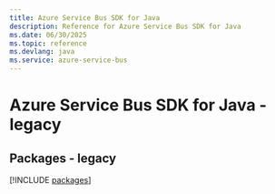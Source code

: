 ```yaml
---
title: Azure Service Bus SDK for Java
description: Reference for Azure Service Bus SDK for Java
ms.date: 06/30/2025
ms.topic: reference
ms.devlang: java
ms.service: azure-service-bus
---
```

# Azure Service Bus SDK for Java - legacy
## Packages - legacy
[!INCLUDE [packages](service-bus-index.md)]